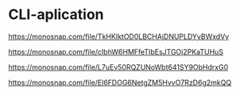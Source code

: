 # CLI-aplication

https://monosnap.com/file/TkHKIktOD0LBCHAjDNUPLDYyBWxdVy

https://monosnap.com/file/cIbhW6HMFfeTIbEsJTGOj2PKaTUHuS

https://monosnap.com/file/L7uEv50RQZUNoWbt641SY9ObHdrxG0

https://monosnap.com/file/El6FDOG6NetgZM5HvvO7RzD6g2mkQQ

